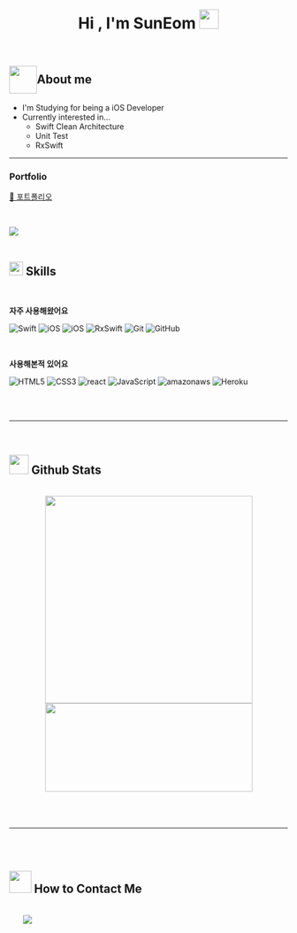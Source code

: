 <h1 align="center"><b>Hi , I'm SunEom </b><img src="https://media.giphy.com/media/hvRJCLFzcasrR4ia7z/giphy.gif" width="35"></h1>

## <div style="display:flex; align-items:center" ><img src= "https://media.giphy.com/media/SQTSmiJl0uKoZNdv1T/giphy.gif?cid=ecf05e47ave1i5ha26rhds65od1c8j0aqo7rq46gw3z2q9bi&ep=v1_stickers_search&rid=giphy.gif&ct=s" width="50" style="margin-top: 30"/> <b style="margin-top:30px">About me</b></div>

- I'm Studying for being a iOS Developer
- Currently interested in...
  - Swift Clean Architecture
  - Unit Test
  - RxSwift
---
### Portfolio
[📖 포트폴리오](./포트폴리오.pdf)

<br>

<img src="https://user-images.githubusercontent.com/73097560/115834477-dbab4500-a447-11eb-908a-139a6edaec5c.gif"><br><br>

## <img src="https://media2.giphy.com/media/QssGEmpkyEOhBCb7e1/giphy.gif?cid=ecf05e47a0n3gi1bfqntqmob8g9aid1oyj2wr3ds3mg700bl&rid=giphy.gif" width ="25"><b> Skills</b>

<br>

<p align="center">

  <b>자주 사용해왔어요</b>
  
  ![Swift](https://img.shields.io/badge/swift%20-F05138.svg?style=for-the-badge&logo=swift&logoColor=white)
  ![iOS](https://img.shields.io/badge/ios%20-000000.svg?style=for-the-badge&logo=apple&logoColor=white)
  ![iOS](https://img.shields.io/badge/xcode%20-147EFB.svg?style=for-the-badge&logo=xcode&logoColor=white)
  ![RxSwift](https://img.shields.io/badge/RxSwift-B7178C.svg?style=for-the-badge&logo=reactivex&logoColor=white)
  ![Git](https://img.shields.io/badge/git-%23F05033.svg?style=for-the-badge&logo=git&logoColor=white)
  ![GitHub](https://img.shields.io/badge/github-%23121011.svg?style=for-the-badge&logo=github&logoColor=white)
  
<br>

  <b>사용해본적 있어요</b>
  
  ![HTML5](https://img.shields.io/badge/HTML5%20-%23E34F26.svg?style=for-the-badge&logo=html5&logoColor=white)
  ![CSS3](https://img.shields.io/badge/CSS%20-%231572B6.svg?style=for-the-badge&logo=css3&logoColor=white)
  ![react](https://img.shields.io/badge/react-61DAFB.svg?style=for-the-badge&logo=react&logoColor=white)
  ![JavaScript](https://img.shields.io/badge/JavaScript%20-%23F7DF1E.svg?style=for-the-badge&logo=javascript&logoColor=black)
  ![amazonaws](https://img.shields.io/badge/aws&nbsp;ec2-232F3E.svg?style=for-the-badge&logo=amazonaws&logoColor=white)
  ![Heroku](https://img.shields.io/badge/heroku-430098.svg?style=for-the-badge&logo=heroku&logoColor=white)
  
  
</p>

<br>
<br>

---

<br>

## <img src="https://media.giphy.com/media/uhWLu2lsU0rfLiwYlI/giphy.gif?cid=ecf05e478nlruozis9eqzfjbhx3guy1n8tyco5a2zq1cmd1d&ep=v1_stickers_search&rid=giphy.gif&ct=s" width="35"><b> Github Stats </b>

<br>

<div align="center">

<a href="https://github.com/SunEom/">

  <img src="https://github-readme-stats.vercel.app/api?username=SunEom&show_icons=true&theme=" width="375"/>
  <img src="https://github-readme-stats.vercel.app/api/top-langs?username=suneom&show_icons=true&locale=en&layout=compact&line_height=20&title_color=7A7ADB&icon_color=2234AE&text_color=D3D3D3&bg_color=0,000000,130F40" width="375" height="160"/>

</a>
</div>

<br>
<br>
<br>

---

<br>
<br>

## <div><img src="https://media.giphy.com/media/iPRtIf0OlGlSnNfV7W/giphy.gif?cid=ecf05e47u4f8tnm1l95q02p8ni5oa5xenyrz6gxdp6eh3ydd&ep=v1_stickers_search&rid=giphy.gif&ct=s" width="40" ><span> How to Contact Me </span></div>

<br>
<div style = "margin-left:25px">
<a href="mailto:dkxl0701@gmail.com" target="_blank">
<img src="https://img.shields.io/badge/gmail:SunEom-%23EA4335.svg?style=for-the-badge&logo=gmail&logoColor=white" t=mail style="margin-bottom: 5px;" />
</a>

</div>

<br>
<br>
<br>
<br>

